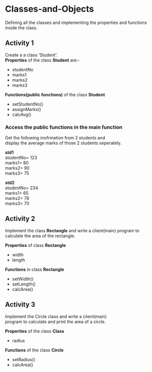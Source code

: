 # Classes-and-Objects
Defining all the classes and implementing the properties and functions inside the class. 

## Activity 1
Create a a class 'Student'.  
**Properties** of the class **Student** are:-
- studentNo
- marks1
- marks2
- marks3

**Functions(public functions)** of the class **Student**
- setStudentNo()
- assignMarks()
- calcAvg()

### Access the public functions in the main function
Get the following inofrmation from 2 students and  
display the average marks of those 2 students seperately.

**std1**                       
studentNo=  123  
marks1=  80  
marks2=  90  
marks3=  75  

**std2**  
studentNo=  234  
marks1=  65  
marks2=  78  
marks3=  70  

## Activity 2
Implement the class **Rectangle** and write a client(main) program to calculate the area of the rectangle.

**Properties** of class **Rectangle**
- width
- length

**Functions** in class **Rectangle**
- setWidth()
- setLength()
- calcArea()


## Activity 3
Implement the Circle class and write a client(main)   
program to calculate and print the area of a circle.

**Properties** of the class **Class**
- radius

**Functions** of the class **Circle**
- setRadius()
- calcArea()